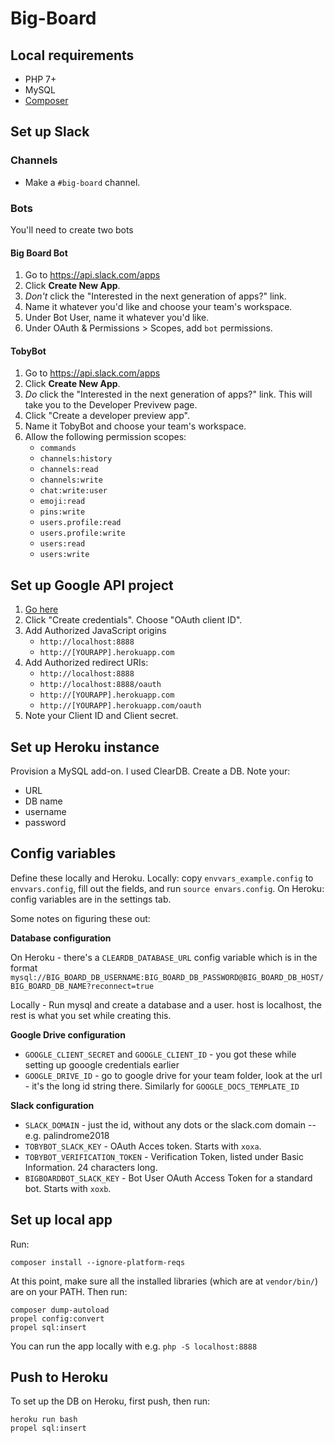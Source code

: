 # Big-Board

## Local requirements

- PHP 7+
- MySQL
- [Composer](https://getcomposer.org/)

## Set up Slack

### Channels

- Make a `#big-board` channel.

### Bots

You'll need to create two bots

#### Big Board Bot

1. Go to https://api.slack.com/apps
2. Click **Create New App**.
3. _Don't_ click the "Interested in the next generation of apps?" link.
4.  Name it whatever you'd like and choose your team's workspace.
5.  Under Bot User, name it whatever you'd like.
6.  Under OAuth & Permissions > Scopes, add `bot` permissions.

#### TobyBot

1. Go to https://api.slack.com/apps
2. Click **Create New App**.
3. _Do_ click the "Interested in the next generation of apps?" link. This will take you to the Developer Previvew page.
4. Click "Create a developer preview app".
5. Name it TobyBot and choose your team's workspace.
6. Allow the following permission scopes:
    - `commands`
    - `channels:history`
    - `channels:read`
    - `channels:write`
    - `chat:write:user`
    - `emoji:read`
    - `pins:write`
    - `users.profile:read`
    - `users.profile:write`
    - `users:read`
    - `users:write`

## Set up Google API project

1. [Go here](https://console.developers.google.com/apis/credentials)
2. Click "Create credentials". Choose "OAuth client ID".
3. Add Authorized JavaScript origins
    - `http://localhost:8888`
    - `http://[YOURAPP].herokuapp.com`
4. Add Authorized redirect URIs:
    - `http://localhost:8888`
    - `http://localhost:8888/oauth`
    - `http://[YOURAPP].herokuapp.com`
    - `http://[YOURAPP].herokuapp.com/oauth`
5. Note your Client ID and Client secret.

## Set up Heroku instance

Provision a MySQL add-on. I used ClearDB. Create a DB. Note your:

- URL
- DB name
- username
- password

## Config variables

Define these locally and Heroku.  Locally: copy `envvars_example.config` to `envvars.config`, fill out the fields, and run `source envars.config`.  On Heroku: config variables are in the settings tab.

Some notes on figuring these out:

**Database configuration**

On Heroku - there's a `CLEARDB_DATABASE_URL` config variable which is in the format `mysql://BIG_BOARD_DB_USERNAME:BIG_BOARD_DB_PASSWORD@BIG_BOARD_DB_HOST/BIG_BOARD_DB_NAME?reconnect=true`

Locally - Run mysql and create a database and a user.  host is localhost, the rest is what you set while creating this.

**Google Drive configuration**

- `GOOGLE_CLIENT_SECRET` and `GOOGLE_CLIENT_ID` - you got these while setting up gooogle credentials earlier
- `GOOGLE_DRIVE_ID` - go to google drive for your team folder, look at the url - it's the long id string there.  Similarly for `GOOGLE_DOCS_TEMPLATE_ID`

**Slack configuration**

- `SLACK_DOMAIN` - just the id, without any dots or the slack.com domain -- e.g. palindrome2018
- `TOBYBOT_SLACK_KEY` - OAuth Acces token. Starts with `xoxa`.
- `TOBYBOT_VERIFICATION_TOKEN` - Verification Token, listed under Basic Information. 24 characters long.
- `BIGBOARDBOT_SLACK_KEY` - Bot User OAuth Access Token for a standard bot. Starts with `xoxb`.

## Set up local app

Run:

```
composer install --ignore-platform-reqs
```

At this point, make sure all the installed libraries (which are at `vendor/bin/`) are on your PATH. Then run:

```
composer dump-autoload
propel config:convert
propel sql:insert
```

You can run the app locally with e.g. `php -S localhost:8888`

## Push to Heroku

To set up the DB on Heroku, first push, then run:

```
heroku run bash
propel sql:insert
```
